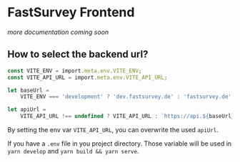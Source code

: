 # FastSurvey Frontend

_more documentation coming soon_

## How to select the backend url?

```ts
const VITE_ENV = import.meta.env.VITE_ENV;
const VITE_API_URL = import.meta.env.VITE_API_URL;

let baseUrl =
    VITE_ENV === 'development' ? 'dev.fastsurvey.de' : 'fastsurvey.de';

let apiUrl =
    VITE_API_URL !== undefined ? VITE_API_URL : `https://api.${baseUrl}`;
```

By setting the env var `VITE_API_URL`, you can overwrite the used `apiUrl`.

If you have a `.env` file in you project directory. Those variable will be used in `yarn develop` and `yarn build && yarn serve`.
